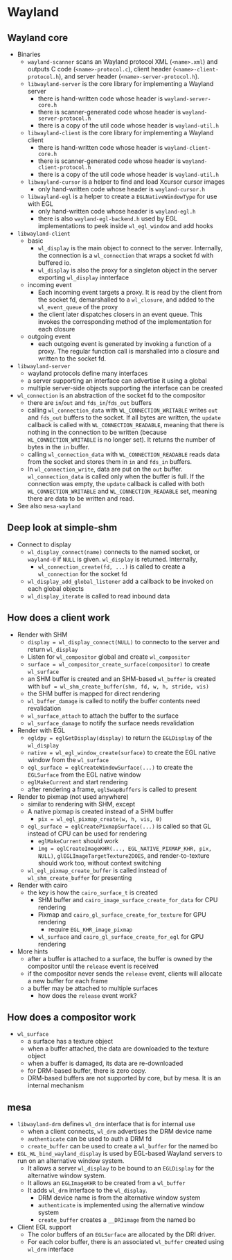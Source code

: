 Wayland
=======

## Wayland core

* Binaries
  * `wayland-scanner` scans an Wayland protocol XML (`<name>.xml`) and outputs
    C code (`<name>-protocol.c`), client header (`<name>-client-protocol.h`),
    and server header (`<name>-server-protocol.h`).
  * `libwayland-server` is the core library for implementing a Wayland server
    * there is hand-written code whose header is `wayland-server-core.h`
    * there is scanner-generated code whose header is
      `wayland-server-protocol.h`
    * there is a copy of the util code whose header is `wayland-util.h`
  * `libwayland-client` is the core library for implementing a Wayland client
    * there is hand-written code whose header is `wayland-client-core.h`
    * there is scanner-generated code whose header is
      `wayland-client-protocol.h`
    * there is a copy of the util code whose header is `wayland-util.h`
  * `libwayland-cursor` is a helper to find and load Xcursor cursor images
    * only hand-written code whose header is `wayland-cursor.h`
  * `libwayland-egl` is a helper to create a `EGLNativeWindowType` for use
    with EGL
    * only hand-written code whose header is `wayland-egl.h`
    * there is also `wayland-egl-backend.h` used by EGL implementations to
      peek inside `wl_egl_window` and add hooks
* `libwayland-client`
  * basic
    * `wl_display` is the main object to connect to the server.  Internally, the
      connection is a `wl_connection` that wraps a socket fd with buffered io.
    * `wl_display` is also the proxy for a singleton object in the server
      exporting `wl_display` innterface
  * incoming event
    * Each incoming event targets a proxy.  It is read by the client from the
      socket fd, demarshalled to a `wl_closure`, and added to the
      `wl_event_queue` of the proxy
    * the client later dispatches closers in an event queue.  This invokes the
      corresponding method of the implementation for each closure
  * outgoing event
    * each outgoing event is generated by invoking a function of a proxy.  The
      regular function call is marshalled into a closure and written to the
      socket fd.
* `libwayland-server`
  * wayland protocols define many interfaces
  * a server supporting an interface can advertise it using a global
  * multiple server-side objects supporting the interface can be created
* `wl_connection` is an abstraction of the socket fd to the compositor
  * there are `in`/`out` and `fds_in`/`fds_out` buffers
  * calling `wl_connection_data` with `WL_CONNECTION_WRITABLE` writes `out` and
    `fds_out` buffers to the socket.  If all bytes are written, the `update`
    callback is called with `WL_CONNECTION_READABLE`, meaning that there is
    nothing in the connection to be written (because `WL_CONNECTION_WRITABLE` is
    no longer set).  It returns the number of bytes in the `in` buffer.
  * calling `wl_connection_data` with `WL_CONNECTION_READABLE` reads data from
    the socket and stores them in `in` and `fds_in` buffers.
  * In `wl_connection_write`, data are put on the `out` buffer.
    `wl_connection_data` is called only when the buffer is full.  If the
    connection was empty, the `update` callback is called with both
    `WL_CONNECTION_WRITABLE` and `WL_CONNECTION_READABLE` set, meaning there are
    data to be written and read.
* See also `mesa-wayland`

## Deep look at simple-shm

* Connect to display
  * `wl_display_connect(name)` connects to the named socket, or `wayland-0` if
    `NULL` is given.  `wl_display` is returned.  Internally,
    * `wl_connection_create(fd, ...)` is called to create a `wl_connection` for
      the socket fd
  * `wl_display_add_global_listener` add a callback to be invoked on each global
    objects
  * `wl_display_iterate` is called to read inbound data

## How does a client work

* Render with SHM
  * `display = wl_display_connect(NULL)` to connecto to the server and return
    `wl_display`
  * Listen for `wl_compositor` global and create `wl_compositor`
  * `surface = wl_compositor_create_surface(compositor)` to create `wl_surface`
  * an SHM buffer is created and an SHM-based `wl_buffer` is created with
    `buf = wl_shm_create_buffer(shm, fd, w, h, stride, vis)`
  * the SHM buffer is mapped for direct rendering
  * `wl_buffer_damage` is called to notify the buffer contents need revalidation
  * `wl_surface_attach` to attach the buffer to the surface
  * `wl_surface_damage` to notify the surface needs revalidation
* Render with EGL
  * `egldpy = eglGetDisplay(display)` to return the `EGLDisplay` of the
    `wl_display`
  * `native = wl_egl_window_create(surface)` to create the EGL native window
    from the `wl_surface`
  * `egl_surface = eglCreateWindowSurface(...)` to create the `EGLSurface` from
    the EGL native window
  * `eglMakeCurrent` and start rendering
  * after rendering a frame, `eglSwapBuffers` is called to present
* Render to pixmap (not used anywhere)
  * similar to rendering with SHM, except
  * A native pixmap is created instead of a SHM buffer
    * `pix = wl_egl_pixmap_create(w, h, vis, 0)`
  * `egl_surface = eglCreatePixmapSurface(...)` is called so that GL instead of
    CPU can be used for rendering 
    * `eglMakeCurrent` should work
    * `img = eglCreateImageKHR(..., EGL_NATIVE_PIXMAP_KHR, pix, NULL)`,
      `glEGLImageTargetTexture2DOES`, and render-to-texture should work too,
      without context switching
  * `wl_egl_pixmap_create_buffer` is called instead of `wl_shm_create_buffer`
    for presenting
* Render with cairo
  * the key is how the `cairo_surface_t` is created
    * SHM buffer and `cairo_image_surface_create_for_data` for CPU rendering
    * Pixmap and `cairo_gl_surface_create_for_texture` for GPU rendering
      * require `EGL_KHR_image_pixmap`
    * `wl_surface` and `cairo_gl_surface_create_for_egl` for GPU rendering
* More hints
  * after a buffer is attached to a surface, the buffer is owned by the
    compositor until the `release` event is received
  * if the compositor never sends the `release` event, clients will allocate a
    new buffer for each frame
  * a buffer may be attached to multiple surfaces
    * how does the `release` event work?

## How does a compositor work

* `wl_surface`
  * a surface has a texture object
  * when a buffer attached, the data are downloaded to the texture object
  * when a buffer is damaged, its data are re-downloaded
  * for DRM-based buffer, there is zero copy.
  * DRM-based buffers are not supported by core, but by mesa.  It is an internal
    mechanism

## mesa

* `libwayland-drm` defines `wl_drm` interface that is for internal use
  * when a client connects, `wl_drm` advertises the DRM device name
  * `authenticate` can be used to auth a DRM fd
  * `create_buffer` can be used to create a `wl_buffer` for the named bo
* `EGL_WL_bind_wayland_display` is used by EGL-based Wayland servers to run on
  an alternative window system.
  * It allows a server `wl_display` to be bound to an `EGLDisplay` for the
    alternative window system.
  * It allows an `EGLImageKHR` to be created from a `wl_buffer`
  * It adds `wl_drm` interface to the `wl_display`.
    * DRM device name is from the alternative window system
    * `authenticate` is implemented using the alternative window system
    * `create_buffer` creates a `__DRIimage` from the named bo
* Client EGL support
  * The color buffers of an `EGLSurface` are allocated by the DRI driver.
  * For each color buffer, there is an associated `wl_buffer` created using
    `wl_drm` interface
